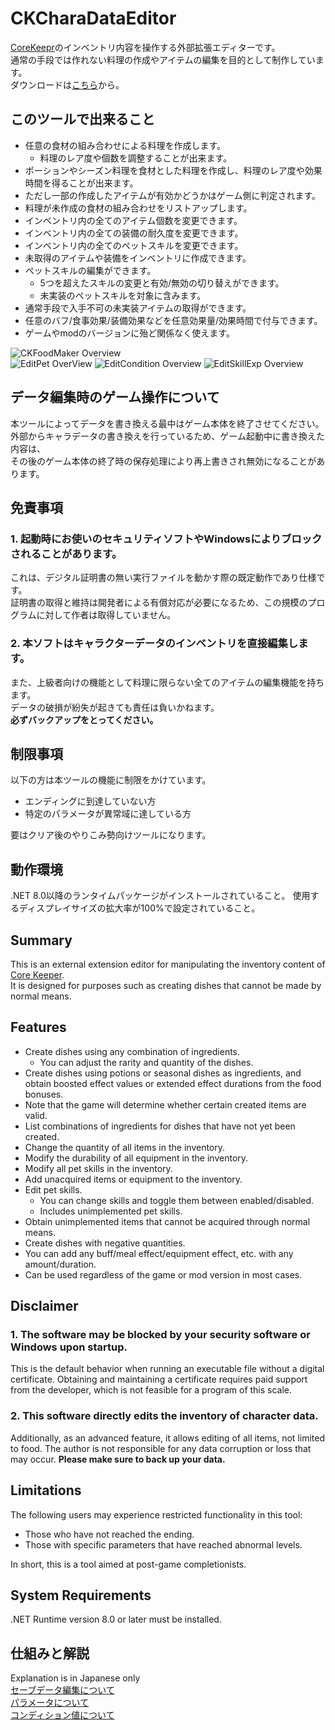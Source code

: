 # CKCharaDataEditor

[CoreKeepr](https://store.steampowered.com/app/1621690/Core_Keeper/)のインベントリ内容を操作する外部拡張エディターです。  
通常の手段では作れない料理の作成やアイテムの編集を目的として制作しています。  
ダウンロードは[こちら](https://github.com/KujoYuki/CoreKeeperCharaDataEditor/releases/latest/)から。

## このツールで出来ること
- 任意の食材の組み合わせによる料理を作成します。  
  - 料理のレア度や個数を調整することが出来ます。  
- ポーションやシーズン料理を食材とした料理を作成し、料理のレア度や効果時間を得ることが出来ます。  
- ただし一部の作成したアイテムが有効かどうかはゲーム側に判定されます。
- 料理が未作成の食材の組み合わせをリストアップします。
- インベントリ内の全てのアイテム個数を変更できます。
- インベントリ内の全ての装備の耐久度を変更できます。
- インベントリ内の全てのペットスキルを変更できます。
- 未取得のアイテムや装備をインベントリに作成できます。
- ペットスキルの編集ができます。
  - 5つを超えたスキルの変更と有効/無効の切り替えができます。
  - 未実装のペットスキルを対象に含みます。
- 通常手段で入手不可の未実装アイテムの取得ができます。
- 任意のバフ/食事効果/装備効果などを任意効果量/効果時間で付与できます。
- ゲームやmodのバージョンに殆ど関係なく使えます。


![CKFoodMaker Overview](Document/images/imageSample.png)  
![EditPet OverView](Document/images/imageEditPet.png)
![EditCondition Overview](Document/images/imageCondition.png)
![EditSkillExp Overview](Document/images/imageEditSkill.png)

## データ編集時のゲーム操作について
本ツールによってデータを書き換える最中はゲーム本体を終了させてください。  
外部からキャラデータの書き換えを行っているため、ゲーム起動中に書き換えた内容は、  
その後のゲーム本体の終了時の保存処理により再上書きされ無効になることがあります。

## 免責事項
### 1. 起動時にお使いのセキュリティソフトやWindowsによりブロックされることがあります。  
これは、デジタル証明書の無い実行ファイルを動かす際の既定動作であり仕様です。  
証明書の取得と維持は開発者による有償対応が必要になるため、この規模のプログラムに対して作者は取得していません。
### 2. 本ソフトはキャラクターデータのインベントリを直接編集します。  
また、上級者向けの機能として料理に限らない全てのアイテムの編集機能を持ちます。  
データの破損が紛失が起きても責任は負いかねます。    
**必ずバックアップをとってください。**  

## 制限事項
以下の方は本ツールの機能に制限をかけています。  
- エンディングに到達していない方  
- 特定のパラメータが異常域に達している方  

要はクリア後のやりこみ勢向けツールになります。

## 動作環境
.NET 8.0以降のランタイムパッケージがインストールされていること。
使用するディスプレイサイズの拡大率が100%で設定されていること。

## Summary
This is an external extension editor for manipulating the inventory content of [Core Keeper](https://store.steampowered.com/app/1621690/Core_Keeper/).  
It is designed for purposes such as creating dishes that cannot be made by normal means.  

## Features
- Create dishes using any combination of ingredients.  
  - You can adjust the rarity and quantity of the dishes.  
- Create dishes using potions or seasonal dishes as ingredients, and obtain boosted effect values or extended effect durations from the food bonuses.  
- Note that the game will determine whether certain created items are valid.
- List combinations of ingredients for dishes that have not yet been created.
- Change the quantity of all items in the inventory.
- Modify the durability of all equipment in the inventory.
- Modify all pet skills in the inventory.
- Add unacquired items or equipment to the inventory.
- Edit pet skills.  
  - You can change skills and toggle them between enabled/disabled.
  - Includes unimplemented pet skills.
- Obtain unimplemented items that cannot be acquired through normal means.
- Create dishes with negative quantities.
- You can add any buff/meal effect/equipment effect, etc. with any amount/duration.
- Can be used regardless of the game or mod version in most cases.

## Disclaimer
### 1. The software may be blocked by your security software or Windows upon startup.
This is the default behavior when running an executable file without a digital certificate. Obtaining and maintaining a certificate requires paid support from the developer, which is not feasible for a program of this scale.
### 2. This software directly edits the inventory of character data.
Additionally, as an advanced feature, it allows editing of all items, not limited to food. The author is not responsible for any data corruption or loss that may occur.
**Please make sure to back up your data.**

## Limitations
The following users may experience restricted functionality in this tool:
- Those who have not reached the ending.
- Those with specific parameters that have reached abnormal levels.

In short, this is a tool aimed at post-game completionists.

## System Requirements
.NET Runtime version 8.0 or later must be installed.

## 仕組みと解説
Explanation is in Japanese only  
[セーブデータ編集について](Document/analysis.md)  
[パラメータについて](Document/parameter.md)  
[コンディション値について](Document/conditions.md)
